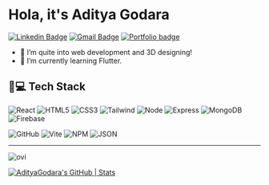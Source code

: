 <h1>Hola, it's Aditya Godara</h1>

[![Linkedin Badge](https://img.shields.io/badge/-adityagodara-blue?style=flat-square&logo=Linkedin&logoColor=white&link=https://www.linkedin.com/in/aditya-godara-b858751ab/)](https://www.linkedin.com/in/aditya-godara-b858751ab/)
[![Gmail Badge](https://img.shields.io/badge/-adityagodara03@gmail.com-c14438?style=flat-square&logo=Gmail&logoColor=white&link=mailto:adityagodara03@gmail.com)](mailto:adityagodara03@gmail.com)
[![Portfolio badge](https://flat.badgen.net/static/Portfolio/:}/blue)](https://aditya-godara.netlify.app/)
<br>
<ul>
  <li>👀 I’m quite into web development and 3D designing!</li>
  <li>🌱 I’m currently learning Flutter.</li>
</ul>

<h2>🧑💻 Tech Stack</h2>

![React](https://img.shields.io/badge/React-20232A?style=for-the-badge&logo=react&logoColor=61DAFB)
![HTML5](https://img.shields.io/badge/HTML5-E34F26?style=for-the-badge&logo=html5&logoColor=white)
![CSS3](https://img.shields.io/badge/CSS3-1572B6?style=for-the-badge&logo=css3&logoColor=white)
![Tailwind](https://img.shields.io/badge/Tailwind_CSS-38B2AC?style=for-the-badge&logo=tailwind-css&logoColor=white)
![Node](https://img.shields.io/badge/Node%20js-339933?style=for-the-badge&logo=nodedotjs&logoColor=white)
![Express](https://img.shields.io/badge/Express%20js-000000?style=for-the-badge&logo=express&logoColor=white)
![MongoDB](https://img.shields.io/badge/MongoDB-4EA94B?style=for-the-badge&logo=mongodb&logoColor=white)
![Firebase](https://img.shields.io/badge/firebase-ffca28?style=for-the-badge&logo=firebase&logoColor=black)

![GitHub](https://img.shields.io/badge/GitHub-100000?style=for-the-badge&logo=github&logoColor=white)
![Vite](https://img.shields.io/badge/Vite-B73BFE?style=for-the-badge&logo=vite&logoColor=FFD62E)
![NPM](https://img.shields.io/badge/npm-CB3837?style=for-the-badge&logo=npm&logoColor=white)
![JSON](https://img.shields.io/badge/json-5E5C5C?style=for-the-badge&logo=json&logoColor=white)

<hr>

<img src="https://github-readme-stats.vercel.app/api/top-langs?username=madushadhanushka&show_icons=true&locale=en&layout=compact&theme=chartreuse-dark" alt="ovi" />


[![AdityaGodara's GitHub | Stats](https://stats.quira.sh/AdityaGodara/github?theme=dark)](https://quira.sh?utm_source=widgets&utm_campaign=AdityaGodara)
